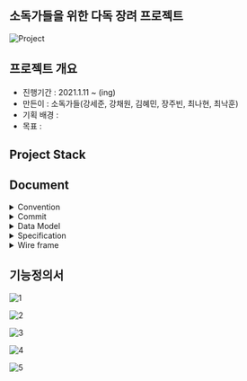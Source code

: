 ## 소독가들을 위한 다독 장려 프로젝트

![Project](/uploads/3f0820e6940864c1e6acdb894bf2d761/Project.jpg)


## 프로젝트 개요

- 진행기간 : 2021.1.11 ~ (ing)
- 만든이 : 소독가들(강세준, 강채원, 김혜민, 장주빈, 최나현, 최낙훈)
- 기획 배경 : 
- 목표 : 

## Project Stack


## Document
<details>
    <summary> Convention </summary>
    <ul>
        <a href="Document/Convention/Java_Convention.md"><li> Java Convention</li></a>
        <a href="Document/Convention/Vue(Vuex)_Convention.md"><li> Vue(Vuex) Convention</li></a>
    </ul>
</details>
<details>
    <summary> Commit </summary>
    <ul>
        <a href="Document/Commit Rule/Git Commit Rule.md"><li> Git Commit Rule</li></a>
    </ul>
</details>
<details>
    <summary> Data Model </summary>
    <ul>
        <a href="Document/DataModel/MongoDB Data Model(JSON).md"><li> MongoDB Data Model </li></a>
    </ul>
</details>
<details>
    <summary> Specification </summary>
    <ul>
        <a href="Document/Specification/Git Commit Rule.md"><li> Commit Rule </li></a>
    </ul>
</details>
<details>
    <summary> Wire frame </summary>
    <ul>
        <a href="Document/Wireframe/Project Wireframe Image.md"><li> Wireframe Image </li></a>
    </ul>
</details>


## 기능정의서

![1](/uploads/5a5d2da16e1e1b1047e5fe610824bff3/1.png)

![2](/uploads/058e01760f34462ecee4517f5ccaaed7/2.png)

![3](/uploads/f361bfb867ed9b06cc210d84100b292b/3.png)

![4](/uploads/b038d95e20f2177fbe43762be37deed1/4.png)

![5](/uploads/39067c5cfbf5665eb6927574a74cf2d1/5.png)